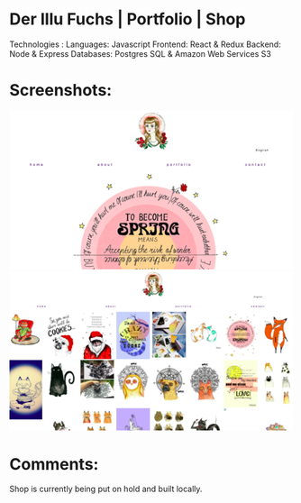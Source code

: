 # Der Illu Fuchs | Portfolio | Shop

Technologies :
  Languages: Javascript
  Frontend: React & Redux
  Backend: Node & Express
  Databases: Postgres SQL & Amazon Web Services S3

<h1>Screenshots:</h1>

 <img src="/public/images/homepagefox.png" />
 <img src="/public/images/portfoliofox.png" />
 <!-- <img src="/public/images/.png" /> -->

 <h1>Comments:</h1> <p>Shop is currently being put on hold and built locally.</p>

